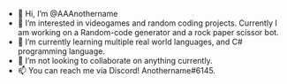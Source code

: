 - 👋 Hi, I’m @AAAnothername
- 👀 I’m interested in videogames and random coding projects. Currently I am working on a Random-code generator and a rock paper scissor bot.
- 🌱 I’m currently learning multiple real world languages, and C# programming language.
- 💞️ I’m not looking to collaborate on anything currently.
- 📫 You can reach me via Discord! Anothername#6145.

<!---
AAAnothername/AAAnothername is a ✨ special ✨ repository because its `README.md` (this file) appears on your GitHub profile.
You can click the Preview link to take a look at your changes.
--->
